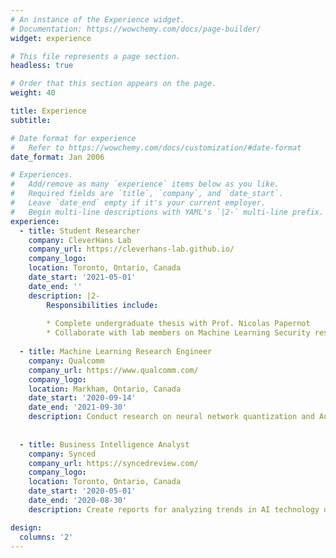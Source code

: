 ```yaml
---
# An instance of the Experience widget.
# Documentation: https://wowchemy.com/docs/page-builder/
widget: experience

# This file represents a page section.
headless: true

# Order that this section appears on the page.
weight: 40

title: Experience
subtitle:

# Date format for experience
#   Refer to https://wowchemy.com/docs/customization/#date-format
date_format: Jan 2006

# Experiences.
#   Add/remove as many `experience` items below as you like.
#   Required fields are `title`, `company`, and `date_start`.
#   Leave `date_end` empty if it's your current employer.
#   Begin multi-line descriptions with YAML's `|2-` multi-line prefix.
experience:
  - title: Student Researcher
    company: CleverHans Lab
    company_url: https://cleverhans-lab.github.io/
    company_logo: 
    location: Toronto, Ontario, Canada
    date_start: '2021-05-01'
    date_end: ''
    description: |2-
        Responsibilities include:
        
        * Complete undergraduate thesis with Prof. Nicolas Papernot
        * Collaborate with lab members on Machine Learning Security reseach
        
  - title: Machine Learning Research Engineer
    company: Qualcomm
    company_url: https://www.qualcomm.com/
    company_logo: 
    location: Markham, Ontario, Canada
    date_start: '2020-09-14'
    date_end: '2021-09-30'
    description: Conduct research on neural network quantization and AutoML. 
  
  
  - title: Business Intelligence Analyst
    company: Synced
    company_url: https://syncedreview.com/
    company_logo: 
    location: Toronto, Ontario, Canada
    date_start: '2020-05-01'
    date_end: '2020-08-30'
    description: Create reports for analyzing trends in AI technology development. 

design:
  columns: '2'
---
```

